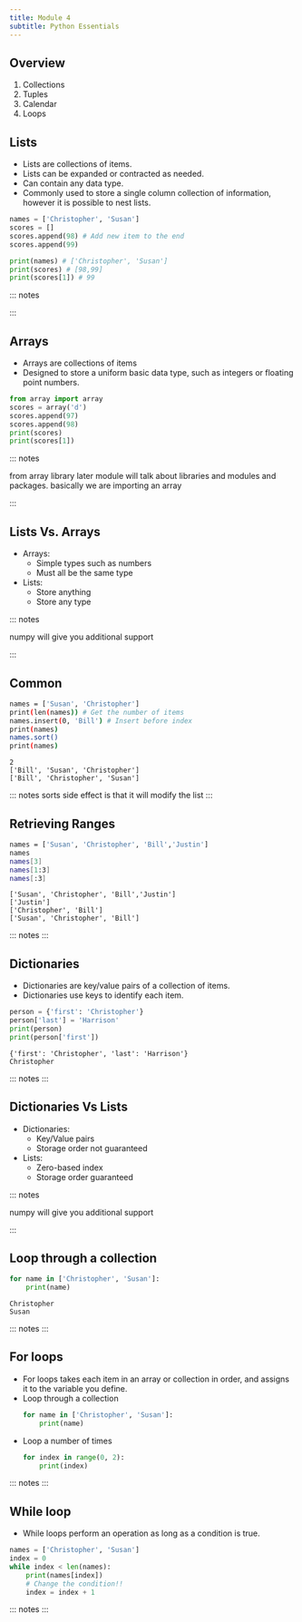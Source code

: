 ```yaml
---
title: Module 4
subtitle: Python Essentials
---
```


## Overview

1. Collections
1. Tuples
1. Calendar
1. Loops

## Lists

* Lists are collections of items.
* Lists can be expanded or contracted as needed.
* Can contain any data type.
* Commonly used to store a single column collection of information, however it is possible to nest lists.

```python
names = ['Christopher', 'Susan']
scores = []
scores.append(98) # Add new item to the end
scores.append(99)

print(names) # ['Christopher', 'Susan']
print(scores) # [98,99]
print(scores[1]) # 99
```

::: notes

:::

## Arrays

* Arrays are collections of items
* Designed to store a uniform basic data type, such as integers or floating point numbers.

```python
from array import array
scores = array('d')
scores.append(97)
scores.append(98)
print(scores)
print(scores[1])

```

::: notes

from array library
later module will talk about libraries and modules and packages.
basically we are importing an array

:::

## Lists Vs. Arrays

* Arrays:
  * Simple types such as numbers
  * Must all be the same type
* Lists:
  * Store anything
  * Store any type

::: notes

numpy will give you additional support

:::

## Common

```bash
names = ['Susan', 'Christopher']
print(len(names)) # Get the number of items
names.insert(0, 'Bill') # Insert before index
print(names)
names.sort()
print(names)
```

```
2
['Bill', 'Susan', 'Christopher']
['Bill', 'Christopher', 'Susan']
```

::: notes
sorts side effect is that it will modify the list
:::

## Retrieving Ranges

```bash
names = ['Susan', 'Christopher', 'Bill','Justin']
names
names[3]
names[1:3]
names[:3]
```

```
['Susan', 'Christopher', 'Bill','Justin']
['Justin']
['Christopher', 'Bill']
['Susan', 'Christopher', 'Bill']
```

::: notes
:::

## Dictionaries

- Dictionaries are key/value pairs of a collection of items.
- Dictionaries use keys to identify each item.

```python
person = {'first': 'Christopher'}
person['last'] = 'Harrison'
print(person)
print(person['first'])
```

```
{'first': 'Christopher', 'last': 'Harrison'}
Christopher
```

::: notes
:::

## Dictionaries Vs Lists 

* Dictionaries:
  * Key/Value pairs
  * Storage order not guaranteed
* Lists:
  * Zero-based index
  * Storage order guaranteed

::: notes

numpy will give you additional support

:::

## Loop through a collection

```python
for name in ['Christopher', 'Susan']:
    print(name)
```

```
Christopher
Susan
```

::: notes
:::

## For loops

- For loops takes each item in an array or collection in order, and assigns it to the variable you define.
- Loop through a collection
    ```python
    for name in ['Christopher', 'Susan']:
        print(name)
    ```
- Loop a number of times
    ```python
    for index in range(0, 2):
        print(index)
    ```

::: notes
:::

## While loop

- While loops perform an operation as long as a condition is true.

```python
names = ['Christopher', 'Susan']
index = 0
while index < len(names):
	print(names[index])
	# Change the condition!!
	index = index + 1

```

::: notes
:::